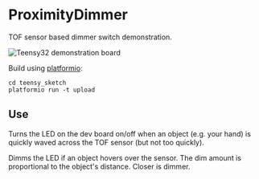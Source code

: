 # ProximityDimmer
TOF sensor based dimmer switch demonstration.

![Teensy32 demonstration board](https://github.com/scottdarch/ProximityDimmer/raw/master/docs/toy_small.jpg "Teensy32 demonstration board")

Build using [platformio](http://platformio.org/):

    cd teensy_sketch
    platformio run -t upload

## Use

Turns the LED on the dev board on/off when an object (e.g. your hand)
is quickly waved across the TOF sensor (but not too quickly).

Dimms the LED if an object hovers over the sensor. The dim amount
is proportional to the object's distance. Closer is dimmer.
